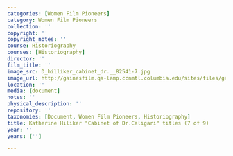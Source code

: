 ```yaml
---
categories: [Women Film Pioneers]
category: Women Film Pioneers
collection: ''
copyright: ''
copyright_notes: ''
course: Historiography
courses: [Historiography]
director: ''
film_title: ''
image_src: D_hilliker_cabinet_dr.__82541-7.jpg
image_url: http://gainesfilm.qa-lamp.ccnmtl.columbia.edu/sites/files/gainesfilm/images/D_hilliker_cabinet_dr.__82541-7.jpg
location: ''
media: [document]
notes: ''
physical_description: ''
repository: ''
taxonomies: [Document, Women Film Pioneers, Historiography]
title: Katherine Hiliker "Cabinet of Dr.Caligari" titles (7 of 9)
year: ''
years: ['']

---
```

